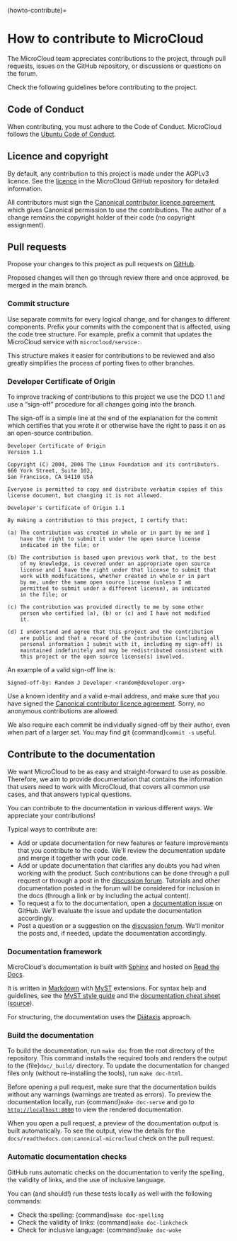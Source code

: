 (howto-contribute)=
# How to contribute to MicroCloud

The MicroCloud team appreciates contributions to the project, through pull requests, issues on the GitHub repository, or discussions or questions on the forum.

Check the following guidelines before contributing to the project.

## Code of Conduct

When contributing, you must adhere to the Code of Conduct.
MicroCloud follows the [Ubuntu Code of Conduct](https://ubuntu.com/community/ethos/code-of-conduct).

## Licence and copyright

By default, any contribution to this project is made under the AGPLv3 licence.
See the [licence](https://github.com/canonical/microcloud/blob/main/COPYING) in the MicroCloud GitHub repository for detailed information.

All contributors must sign the [Canonical contributor licence agreement](https://ubuntu.com/legal/contributors), which gives Canonical permission to use the contributions.
The author of a change remains the copyright holder of their code (no copyright assignment).

## Pull requests

Propose your changes to this project as pull requests on [GitHub](https://github.com/canonical/microcloud).

Proposed changes will then go through review there and once approved, be merged in the main branch.

### Commit structure

Use separate commits for every logical change, and for changes to different components.
Prefix your commits with the component that is affected, using the code tree structure.
For example, prefix a commit that updates the MicroCloud service with `microcloud/service:`.

This structure makes it easier for contributions to be reviewed and also greatly simplifies the process of porting fixes to other branches.

### Developer Certificate of Origin

To improve tracking of contributions to this project we use the DCO 1.1 and use a “sign-off” procedure for all changes going into the branch.

The sign-off is a simple line at the end of the explanation for the commit which certifies that you wrote it or otherwise have the right to pass it on as an open-source contribution.

```{code}
Developer Certificate of Origin
Version 1.1

Copyright (C) 2004, 2006 The Linux Foundation and its contributors.
660 York Street, Suite 102,
San Francisco, CA 94110 USA

Everyone is permitted to copy and distribute verbatim copies of this
license document, but changing it is not allowed.

Developer's Certificate of Origin 1.1

By making a contribution to this project, I certify that:

(a) The contribution was created in whole or in part by me and I
    have the right to submit it under the open source license
    indicated in the file; or

(b) The contribution is based upon previous work that, to the best
    of my knowledge, is covered under an appropriate open source
    license and I have the right under that license to submit that
    work with modifications, whether created in whole or in part
    by me, under the same open source license (unless I am
    permitted to submit under a different license), as indicated
    in the file; or

(c) The contribution was provided directly to me by some other
    person who certified (a), (b) or (c) and I have not modified
    it.

(d) I understand and agree that this project and the contribution
    are public and that a record of the contribution (including all
    personal information I submit with it, including my sign-off) is
    maintained indefinitely and may be redistributed consistent with
    this project or the open source license(s) involved.
```

An example of a valid sign-off line is:

    Signed-off-by: Random J Developer <random@developer.org>

Use a known identity and a valid e-mail address, and make sure that you have signed the [Canonical contributor licence agreement](https://ubuntu.com/legal/contributors).
Sorry, no anonymous contributions are allowed.

We also require each commit be individually signed-off by their author, even when part of a larger set.
You may find git {command}`commit -s` useful.

## Contribute to the documentation

We want MicroCloud to be as easy and straight-forward to use as possible.
Therefore, we aim to provide documentation that contains the information that users need to work with MicroCloud, that covers all common use cases, and that answers typical questions.

You can contribute to the documentation in various different ways.
We appreciate your contributions!

Typical ways to contribute are:

- Add or update documentation for new features or feature improvements that you contribute to the code.
  We'll review the documentation update and merge it together with your code.
- Add or update documentation that clarifies any doubts you had when working with the product.
  Such contributions can be done through a pull request or through a post in the [discussion forum](https://discourse.ubuntu.com/c/lxd/microcloud/).
  Tutorials and other documentation posted in the forum will be considered for inclusion in the docs (through a link or by including the actual content).
- To request a fix to the documentation, open a [documentation issue](https://github.com/canonical/microcloud/issues/new) on GitHub.
  We'll evaluate the issue and update the documentation accordingly.
- Post a question or a suggestion on the [discussion forum](https://discourse.ubuntu.com/c/lxd/microcloud/).
  We'll monitor the posts and, if needed, update the documentation accordingly.

### Documentation framework

MicroCloud's documentation is built with [Sphinx](https://www.sphinx-doc.org/en/master/index.html) and hosted on [Read the Docs](https://about.readthedocs.com/). <!-- wokeignore:rule=master -->

It is written in [Markdown](https://commonmark.org/) with [MyST](https://myst-parser.readthedocs.io/) extensions.
For syntax help and guidelines, see the [MyST style guide](https://canonical-documentation-with-sphinx-and-readthedocscom.readthedocs-hosted.com/style-guide-myst/) and the [documentation cheat sheet](cheat-sheet-myst) ([source](https://raw.githubusercontent.com/canonical/microcloud/main/doc/doc-cheat-sheet-myst.md)).

For structuring, the documentation uses the [Diátaxis](https://diataxis.fr/) approach.

### Build the documentation

To build the documentation, run `make doc` from the root directory of the repository.
This command installs the required tools and renders the output to the {file}`doc/_build/` directory.
To update the documentation for changed files only (without re-installing the tools), run `make doc-html`.

Before opening a pull request, make sure that the documentation builds without any warnings (warnings are treated as errors).
To preview the documentation locally, run {command}`make doc-serve` and go to [`http://localhost:8000`](http://localhost:8000) to view the rendered documentation.

When you open a pull request, a preview of the documentation output is built automatically.
To see the output, view the details for the `docs/readthedocs.com:canonical-microcloud` check on the pull request.

### Automatic documentation checks

GitHub runs automatic checks on the documentation to verify the spelling, the validity of links, and the use of inclusive language.

You can (and should!) run these tests locally as well with the following commands:

- Check the spelling: {command}`make doc-spelling`
- Check the validity of links: {command}`make doc-linkcheck`
- Check for inclusive language: {command}`make doc-woke`

